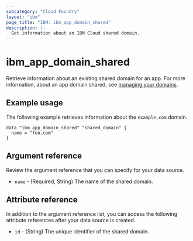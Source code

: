 ```yaml
---
subcategory: "Cloud Foundry"
layout: "ibm"
page_title: "IBM: ibm_app_domain_shared"
description: |-
  Get information about an IBM Cloud shared domain.
---
```


# ibm_app_domain_shared

Retrieve information about an existing shared domain for an app. For more information, about an app domain shared, see [managing your domains](https://cloud.ibm.com/docs/cloud-foundry-public?topic=cloud-foundry-public-custom-domains).


## Example usage
The following example retrieves information about the `example.com` domain. 


```
data "ibm_app_domain_shared" "shared_domain" {
  name = "foo.com"
}
```


## Argument reference
Review the argument reference that you can specify for your data source. 

- `name` - (Required, String)  The name of the shared domain.


## Attribute reference
In addition to the argument reference list, you can access the following attribute references after your data source is created. 

- `id` - (String) The unique identifier of the shared domain.


